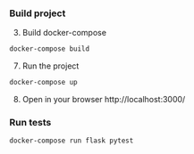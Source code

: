 

### Build project

3. Build docker-compose
```bash
docker-compose build
```

7. Run the project
```bash
docker-compose up
```

8. Open in your browser http://localhost:3000/

### Run tests

```bash
docker-compose run flask pytest
```

